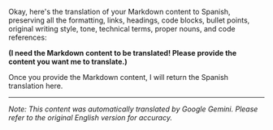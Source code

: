 Okay, here's the translation of your Markdown content to Spanish, preserving all the formatting, links, headings, code blocks, bullet points, original writing style, tone, technical terms, proper nouns, and code references:

**(I need the Markdown content to be translated!  Please provide the content you want me to translate.)**

Once you provide the Markdown content, I will return the Spanish translation here.


---
_Note: This content was automatically translated by Google Gemini. Please refer to the original English version for accuracy._